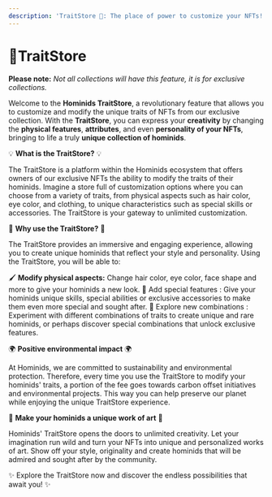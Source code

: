 ```yaml
---
description: 'TraitStore 🎨: The place of power to customize your NFTs!'
---
```


# 🔹TraitStore

&#x20;            **Please note:** _Not all collections will have this feature, it is for exclusive collections._

Welcome to the **Hominids TraitStore**, a revolutionary feature that allows you to customize and modify the unique traits of NFTs from our exclusive collection. With the **TraitStore**, you can express your **creativity** by changing the **physical features**, **attributes**, and even **personality of your NFTs**, bringing to life a truly **unique collection of hominids**.



&#x20;                                               💡 **What is the TraitStore?** 💡

The TraitStore is a platform within the Hominids ecosystem that offers owners of our exclusive NFTs the ability to modify the traits of their hominids. Imagine a store full of customization options where you can choose from a variety of traits, from physical aspects such as hair color, eye color, and clothing, to unique characteristics such as special skills or accessories. The TraitStore is your gateway to unlimited customization.



&#x20;                                            🎉 **Why use the TraitStore?** 🎉

The TraitStore provides an immersive and engaging experience, allowing you to create unique hominids that reflect your style and personality. Using the TraitStore, you will be able to:

🖌️ **Modify physical aspects:** Change hair color, eye color, face shape and more to give your hominids a new look. 🌟 Add special features : Give your hominids unique skills, special abilities or exclusive accessories to make them even more special and sought after. 🔄 Explore new combinations : Experiment with different combinations of traits to create unique and rare hominids, or perhaps discover special combinations that unlock exclusive features.

&#x20;                                    &#x20;

&#x20;                                     🌍 **Positive environmental impact** 🌍

At Hominids, we are committed to sustainability and environmental protection. Therefore, every time you use the TraitStore to modify your hominids' traits, a portion of the fee goes towards carbon offset initiatives and environmental projects. This way you can help preserve our planet while enjoying the unique TraitStore experience.



&#x20;                             💎 **Make your hominids a unique work of art** 💎

Hominids' TraitStore opens the doors to unlimited creativity. Let your imagination run wild and turn your NFTs into unique and personalized works of art. Show off your style, originality and create hominids that will be admired and sought after by the community.



&#x20;       ✨ Explore the TraitStore now and discover the endless possibilities that await you! ✨
